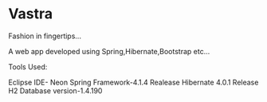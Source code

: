 # Vastra
Fashion in fingertips...

A web app developed using Spring,Hibernate,Bootstrap etc...

Tools Used:

Eclipse IDE- Neon
Spring Framework-4.1.4 Realease
Hibernate 4.0.1 Release
H2 Database version-1.4.190

